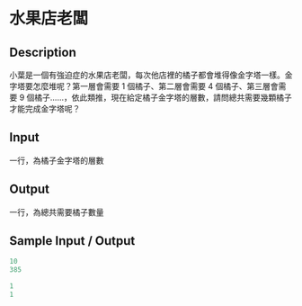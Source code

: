 # 水果店老闆

## Description

小葉是一個有強迫症的水果店老闆，每次他店裡的橘子都會堆得像金字塔一樣。金字塔要怎麼堆呢？第一層會需要 1 個橘子、第二層會需要 4 個橘子、第三層會需要 9 個橘子......，依此類推，現在給定橘子金字塔的層數，請問總共需要幾顆橘子才能完成金字塔呢？

## Input

一行，為橘子金字塔的層數

## Output

一行，為總共需要橘子數量

## Sample Input / Output

```py
10
385
```
```py
1
1
```